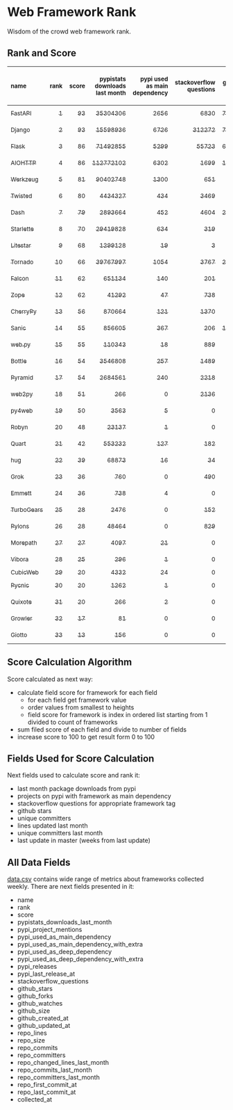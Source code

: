# Web Framework Rank
Wisdom of the crowd web framework rank.

## Rank and Score
<sub>name</sub> | <sub>rank</sub> | <sub>score</sub> | <sub>pypistats downloads last month</sub> | <sub>pypi used as main dependency</sub> | <sub>stackoverflow questions</sub> | <sub>github stars</sub> | <sub>repo unique committers</sub> | <sub>repo changed lines last month</sub> | <sub>repo unique committers last month</sub> | <sub>repo last commit</sub>
:--- | ---: | ---: | ---: | ---: | ---: | ---: | ---: | ---: | ---: | ---:
[<sub>FastAPI</sub>](https://github.com/tiangolo/fastapi "first commit: 2018-12-05; uses: Starlette") | [<sub>1</sub>](# "▲ +1 last week") | [<sub>93</sub>](# "▲ +2 last week") | [<sub>35304306</sub>](# "  #5 in pypistats downloads last month +3.19% last week") | [<sub>2656</sub>](# "  #4 in pypi used as main dependency +0.91% last week") | [<sub>6830</sub>](# "  #3 in stackoverflow questions +0.49% last week") | [<sub>71625</sub>](# "  #2 in github stars +0.3% last week") | [<sub>645</sub>](# "  #4 in repo unique committers +0.31% last week") | [<sub>3264</sub>](# "  #4 in repo changed lines last month -32.87% last week") | [<sub>18</sub>](# "  #2 in repo unique committers last month +0.0% last week") | [<sub>2024-05-18</sub>](# "▲ #1 in repo last commit 1 week ago")
[<sub>Django</sub>](https://github.com/django/django "first commit: 2005-07-13") | [<sub>2</sub>](# "▼ -1 last week") | [<sub>93</sub>](# "▼ +0 last week") | [<sub>15598936</sub>](# "  #7 in pypistats downloads last month +1.57% last week") | [<sub>6726</sub>](# "  #1 in pypi used as main dependency +0.4% last week") | [<sub>312272</sub>](# "  #1 in stackoverflow questions +0.03% last week") | [<sub>77131</sub>](# "  #1 in github stars +0.13% last week") | [<sub>3078</sub>](# "  #1 in repo unique committers +0.03% last week") | [<sub>1911</sub>](# "▲ #6 in repo changed lines last month +37.48% last week") | [<sub>29</sub>](# "  #1 in repo unique committers last month -3.33% last week") | [<sub>2024-05-17</sub>](# "▼ #7 in repo last commit 1 week ago")
[<sub>Flask</sub>](https://github.com/pallets/flask "first commit: 2010-04-06; uses: Werkzeug") | [<sub>3</sub>](# "  +0 last week") | [<sub>86</sub>](# "  -3 last week") | [<sub>71492855</sub>](# "  #3 in pypistats downloads last month -5.7% last week") | [<sub>5299</sub>](# "  #3 in pypi used as main dependency +0.57% last week") | [<sub>55723</sub>](# "  #2 in stackoverflow questions +0.03% last week") | [<sub>66570</sub>](# "  #3 in github stars +0.09% last week") | [<sub>848</sub>](# "  #2 in repo unique committers +0.0% last week") | [<sub>171</sub>](# "▲ #11 in repo changed lines last month +0.0% last week") | [<sub>4</sub>](# "▼ #10 in repo unique committers last month +0.0% last week") | [<sub>2024-05-11</sub>](# "▼ #7 in repo last commit 2 weeks ago")
[<sub>AIOHTTP</sub>](https://github.com/aio-libs/aiohttp "first commit: 2013-10-01") | [<sub>4</sub>](# "  +0 last week") | [<sub>86</sub>](# "  -2 last week") | [<sub>112772102</sub>](# "  #1 in pypistats downloads last month +1.06% last week") | [<sub>6302</sub>](# "  #2 in pypi used as main dependency +0.56% last week") | [<sub>1699</sub>](# "  #9 in stackoverflow questions +0.18% last week") | [<sub>14617</sub>](# "  #7 in github stars +0.07% last week") | [<sub>751</sub>](# "  #3 in repo unique committers +0.0% last week") | [<sub>661</sub>](# "▼ #9 in repo changed lines last month -64.65% last week") | [<sub>6</sub>](# "  #5 in repo unique committers last month -40.0% last week") | [<sub>2024-05-16</sub>](# "▼ #7 in repo last commit 1 week ago")
[<sub>Werkzeug</sub>](https://github.com/pallets/werkzeug "first commit: 2007-05-04; used by: Flask and Quart") | [<sub>5</sub>](# "  +0 last week") | [<sub>81</sub>](# "  +0 last week") | [<sub>90402748</sub>](# "  #2 in pypistats downloads last month +1.0% last week") | [<sub>1300</sub>](# "  #5 in pypi used as main dependency +0.62% last week") | [<sub>651</sub>](# "  #15 in stackoverflow questions +0.0% last week") | [<sub>6557</sub>](# "  #12 in github stars +0.0% last week") | [<sub>503</sub>](# "  #5 in repo unique committers +0.0% last week") | [<sub>959</sub>](# "▲ #7 in repo changed lines last month +17.38% last week") | [<sub>5</sub>](# "▲ #7 in repo unique committers last month +0.0% last week") | [<sub>2024-05-18</sub>](# "  #1 in repo last commit 1 week ago")
[<sub>Twisted</sub>](https://github.com/twisted/twisted "first commit: 2001-07-09") | [<sub>6</sub>](# "▲ +1 last week") | [<sub>80</sub>](# "▲ -1 last week") | [<sub>4434327</sub>](# "  #8 in pypistats downloads last month -0.88% last week") | [<sub>434</sub>](# "  #9 in pypi used as main dependency +0.23% last week") | [<sub>3469</sub>](# "  #6 in stackoverflow questions -0.03% last week") | [<sub>5435</sub>](# "  #15 in github stars +0.02% last week") | [<sub>321</sub>](# "  #9 in repo unique committers +0.0% last week") | [<sub>350052</sub>](# "  #1 in repo changed lines last month +0.74% last week") | [<sub>12</sub>](# "▼ #4 in repo unique committers last month +0.0% last week") | [<sub>2024-05-13</sub>](# "▼ #7 in repo last commit 1 week ago")
[<sub>Dash</sub>](https://github.com/plotly/dash "first commit: 2015-04-10") | [<sub>7</sub>](# "▼ -1 last week") | [<sub>79</sub>](# "▼ -2 last week") | [<sub>2893664</sub>](# "  #10 in pypistats downloads last month +2.07% last week") | [<sub>452</sub>](# "  #8 in pypi used as main dependency +0.67% last week") | [<sub>4604</sub>](# "  #4 in stackoverflow questions +0.09% last week") | [<sub>20610</sub>](# "  #5 in github stars +0.14% last week") | [<sub>189</sub>](# "  #15 in repo unique committers +0.0% last week") | [<sub>20267</sub>](# "  #2 in repo changed lines last month +0.35% last week") | [<sub>4</sub>](# "▼ #10 in repo unique committers last month -42.86% last week") | [<sub>2024-05-15</sub>](# "▼ #7 in repo last commit 1 week ago")
[<sub>Starlette</sub>](https://github.com/encode/starlette "first commit: 2018-06-25; used by: FastAPI") | [<sub>8</sub>](# "▲ +1 last week") | [<sub>70</sub>](# "▲ -1 last week") | [<sub>29419828</sub>](# "  #6 in pypistats downloads last month +1.54% last week") | [<sub>634</sub>](# "  #7 in pypi used as main dependency +1.44% last week") | [<sub>319</sub>](# "  #17 in stackoverflow questions -0.31% last week") | [<sub>9590</sub>](# "  #8 in github stars +0.24% last week") | [<sub>282</sub>](# "  #10 in repo unique committers +0.0% last week") | [<sub>46</sub>](# "  #13 in repo changed lines last month -8.0% last week") | [<sub>5</sub>](# "▼ #7 in repo unique committers last month -28.57% last week") | [<sub>2024-04-25</sub>](# "▼ #17 in repo last commit 4 weeks ago")
[<sub>Litestar</sub>](https://github.com/litestar-org/litestar "first commit: 2021-12-06") | [<sub>9</sub>](# "▲ +1 last week") | [<sub>68</sub>](# "▲ +0 last week") | [<sub>1299128</sub>](# "  #12 in pypistats downloads last month -3.45% last week") | [<sub>19</sub>](# "  #19 in pypi used as main dependency +0.0% last week") | [<sub>3</sub>](# "  #23 in stackoverflow questions +0.0% last week") | [<sub>4535</sub>](# "  #16 in github stars +0.64% last week") | [<sub>202</sub>](# "  #14 in repo unique committers +1.0% last week") | [<sub>7038</sub>](# "  #3 in repo changed lines last month +32.02% last week") | [<sub>14</sub>](# "  #3 in repo unique committers last month +16.67% last week") | [<sub>2024-05-18</sub>](# "  #1 in repo last commit 1 week ago")
[<sub>Tornado</sub>](https://github.com/tornadoweb/tornado "first commit: 2009-09-09") | [<sub>10</sub>](# "▼ -2 last week") | [<sub>66</sub>](# "▼ -9 last week") | [<sub>39767997</sub>](# "  #4 in pypistats downloads last month +1.33% last week") | [<sub>1054</sub>](# "  #6 in pypi used as main dependency +0.38% last week") | [<sub>3767</sub>](# "  #5 in stackoverflow questions +0.0% last week") | [<sub>21544</sub>](# "  #4 in github stars +0.01% last week") | [<sub>452</sub>](# "  #6 in repo unique committers +0.0% last week") | [<sub>0</sub>](# "▼ #19 in repo changed lines last month -100.0% last week") | [<sub>0</sub>](# "▼ #19 in repo unique committers last month -100.0% last week") | [<sub>2024-04-12</sub>](# "▼ #19 in repo last commit 6 weeks ago")
[<sub>Falcon</sub>](https://github.com/falconry/falcon "first commit: 2012-12-06; used by: hug") | [<sub>11</sub>](# "  +0 last week") | [<sub>62</sub>](# "  -3 last week") | [<sub>651134</sub>](# "  #15 in pypistats downloads last month -3.02% last week") | [<sub>140</sub>](# "  #13 in pypi used as main dependency +0.0% last week") | [<sub>201</sub>](# "  #19 in stackoverflow questions +0.5% last week") | [<sub>9401</sub>](# "  #9 in github stars +0.07% last week") | [<sub>210</sub>](# "  #13 in repo unique committers +0.0% last week") | [<sub>63</sub>](# "▼ #12 in repo changed lines last month -75.1% last week") | [<sub>2</sub>](# "▼ #13 in repo unique committers last month +0.0% last week") | [<sub>2024-05-07</sub>](# "▼ #13 in repo last commit 2 weeks ago")
[<sub>Zope</sub>](https://github.com/zopefoundation/Zope "first commit: 1996-06-17") | [<sub>12</sub>](# "▲ +1 last week") | [<sub>62</sub>](# "▲ +6 last week") | [<sub>41292</sub>](# "  #20 in pypistats downloads last month -7.55% last week") | [<sub>47</sub>](# "  #16 in pypi used as main dependency +0.0% last week") | [<sub>738</sub>](# "  #14 in stackoverflow questions +0.0% last week") | [<sub>346</sub>](# "  #26 in github stars +0.29% last week") | [<sub>177</sub>](# "  #16 in repo unique committers +0.0% last week") | [<sub>708</sub>](# "▲ #8 in repo changed lines last month +50.0% last week") | [<sub>6</sub>](# "▲ #5 in repo unique committers last month +50.0% last week") | [<sub>2024-05-18</sub>](# "▲ #1 in repo last commit 1 week ago")
[<sub>CherryPy</sub>](https://github.com/cherrypy/cherrypy "first commit: 2004-11-20") | [<sub>13</sub>](# "▼ -1 last week") | [<sub>56</sub>](# "▼ +0 last week") | [<sub>870664</sub>](# "  #13 in pypistats downloads last month +0.19% last week") | [<sub>121</sub>](# "  #15 in pypi used as main dependency +0.0% last week") | [<sub>1370</sub>](# "  #11 in stackoverflow questions +0.0% last week") | [<sub>1789</sub>](# "  #21 in github stars +0.17% last week") | [<sub>151</sub>](# "  #17 in repo unique committers +0.0% last week") | [<sub>4</sub>](# "  #16 in repo changed lines last month +0.0% last week") | [<sub>2</sub>](# "▼ #13 in repo unique committers last month +0.0% last week") | [<sub>2024-04-22</sub>](# "▼ #17 in repo last commit 4 weeks ago")
[<sub>Sanic</sub>](https://github.com/sanic-org/sanic "first commit: 2016-05-26") | [<sub>14</sub>](# "  +0 last week") | [<sub>55</sub>](# "  +0 last week") | [<sub>856605</sub>](# "  #14 in pypistats downloads last month +6.51% last week") | [<sub>367</sub>](# "  #10 in pypi used as main dependency +1.94% last week") | [<sub>206</sub>](# "  #18 in stackoverflow questions +0.0% last week") | [<sub>17762</sub>](# "  #6 in github stars +0.04% last week") | [<sub>379</sub>](# "  #7 in repo unique committers +0.0% last week") | [<sub>0</sub>](# "  #19 in repo changed lines last month +100% last week") | [<sub>0</sub>](# "  #19 in repo unique committers last month +100% last week") | [<sub>2024-04-09</sub>](# "▼ #19 in repo last commit 6 weeks ago")
[<sub>web.py</sub>](https://github.com/webpy/webpy "first commit: 1970-01-01") | [<sub>15</sub>](# "  +0 last week") | [<sub>55</sub>](# "  +0 last week") | [<sub>110343</sub>](# "  #17 in pypistats downloads last month +5.61% last week") | [<sub>18</sub>](# "  #20 in pypi used as main dependency +0.0% last week") | [<sub>889</sub>](# "  #12 in stackoverflow questions +0.0% last week") | [<sub>5866</sub>](# "  #13 in github stars -0.07% last week") | [<sub>97</sub>](# "  #20 in repo unique committers +0.0% last week") | [<sub>34</sub>](# "  #14 in repo changed lines last month +0.0% last week") | [<sub>1</sub>](# "▲ #15 in repo unique committers last month +0.0% last week") | [<sub>2024-04-30</sub>](# "▼ #15 in repo last commit 3 weeks ago")
[<sub>Bottle</sub>](https://github.com/bottlepy/bottle "first commit: 2009-06-30") | [<sub>16</sub>](# "  +0 last week") | [<sub>54</sub>](# "  +0 last week") | [<sub>3546808</sub>](# "  #9 in pypistats downloads last month -2.6% last week") | [<sub>257</sub>](# "  #11 in pypi used as main dependency +1.58% last week") | [<sub>1489</sub>](# "  #10 in stackoverflow questions +0.07% last week") | [<sub>8307</sub>](# "  #10 in github stars -0.01% last week") | [<sub>232</sub>](# "  #12 in repo unique committers +0.0% last week") | [<sub>0</sub>](# "  #19 in repo changed lines last month +100% last week") | [<sub>0</sub>](# "  #19 in repo unique committers last month +100% last week") | [<sub>2024-01-03</sub>](# "  #25 in repo last commit 20 weeks ago")
[<sub>Pyramid</sub>](https://github.com/Pylons/pyramid "first commit: 2008-07-04; used by: CubicWeb") | [<sub>17</sub>](# "  +0 last week") | [<sub>54</sub>](# "  +0 last week") | [<sub>2684561</sub>](# "  #11 in pypistats downloads last month -0.3% last week") | [<sub>240</sub>](# "  #12 in pypi used as main dependency +0.0% last week") | [<sub>2218</sub>](# "  #7 in stackoverflow questions +0.0% last week") | [<sub>3903</sub>](# "  #17 in github stars +0.0% last week") | [<sub>367</sub>](# "  #8 in repo unique committers +0.0% last week") | [<sub>0</sub>](# "  #19 in repo changed lines last month +100% last week") | [<sub>0</sub>](# "  #19 in repo unique committers last month +100% last week") | [<sub>2024-03-03</sub>](# "▼ #23 in repo last commit 11 weeks ago")
[<sub>web2py</sub>](https://github.com/web2py/web2py "first commit: 2011-11-23") | [<sub>18</sub>](# "▲ +6 last week") | [<sub>51</sub>](# "▲ +14 last week") | [<sub>266</sub>](# "▼ #30 in pypistats downloads last month +0.0% last week") | [<sub>0</sub>](# "  #28 in pypi used as main dependency +100% last week") | [<sub>2136</sub>](# "  #8 in stackoverflow questions +0.0% last week") | [<sub>2087</sub>](# "  #20 in github stars +0.0% last week") | [<sub>276</sub>](# "  #11 in repo unique committers +0.0% last week") | [<sub>2</sub>](# "▲ #17 in repo changed lines last month +100% last week") | [<sub>1</sub>](# "▲ #15 in repo unique committers last month +100% last week") | [<sub>2024-05-18</sub>](# "▲ #1 in repo last commit 1 week ago")
[<sub>py4web</sub>](https://github.com/web2py/py4web "first commit: 2019-03-25") | [<sub>19</sub>](# "▼ -1 last week") | [<sub>50</sub>](# "▼ +3 last week") | [<sub>3563</sub>](# "  #24 in pypistats downloads last month +24.8% last week") | [<sub>5</sub>](# "  #22 in pypi used as main dependency +0.0% last week") | [<sub>0</sub>](# "  #24 in stackoverflow questions +100% last week") | [<sub>234</sub>](# "  #27 in github stars +0.43% last week") | [<sub>73</sub>](# "  #21 in repo unique committers +1.39% last week") | [<sub>3245</sub>](# "  #5 in repo changed lines last month +13.58% last week") | [<sub>5</sub>](# "▲ #7 in repo unique committers last month +150.0% last week") | [<sub>2024-05-18</sub>](# "▲ #1 in repo last commit 1 week ago")
[<sub>Robyn</sub>](https://github.com/sansyrox/robyn "first commit: 2021-05-22") | [<sub>20</sub>](# "▼ -1 last week") | [<sub>48</sub>](# "▼ +1 last week") | [<sub>23137</sub>](# "  #21 in pypistats downloads last month -0.08% last week") | [<sub>1</sub>](# "  #25 in pypi used as main dependency +0.0% last week") | [<sub>0</sub>](# "  #24 in stackoverflow questions +100% last week") | [<sub>3658</sub>](# "  #18 in github stars +1.44% last week") | [<sub>64</sub>](# "  #22 in repo unique committers +0.0% last week") | [<sub>204</sub>](# "  #10 in repo changed lines last month -38.37% last week") | [<sub>4</sub>](# "▼ #10 in repo unique committers last month +0.0% last week") | [<sub>2024-05-15</sub>](# "▲ #7 in repo last commit 1 week ago")
[<sub>Quart</sub>](https://github.com/pallets/quart "first commit: 2017-05-14; uses: Werkzeug") | [<sub>21</sub>](# "▼ -1 last week") | [<sub>42</sub>](# "▼ +0 last week") | [<sub>553232</sub>](# "  #16 in pypistats downloads last month -0.34% last week") | [<sub>127</sub>](# "  #14 in pypi used as main dependency +0.0% last week") | [<sub>182</sub>](# "  #20 in stackoverflow questions +0.0% last week") | [<sub>2671</sub>](# "  #19 in github stars +0.64% last week") | [<sub>104</sub>](# "  #19 in repo unique committers +0.0% last week") | [<sub>0</sub>](# "  #19 in repo changed lines last month +100% last week") | [<sub>0</sub>](# "  #19 in repo unique committers last month +100% last week") | [<sub>2024-04-01</sub>](# "▼ #21 in repo last commit 7 weeks ago")
[<sub>hug</sub>](https://github.com/hugapi/hug "first commit: 2015-07-17; uses: Falcon") | [<sub>22</sub>](# "▼ -1 last week") | [<sub>39</sub>](# "▼ +0 last week") | [<sub>68873</sub>](# "  #18 in pypistats downloads last month +4.57% last week") | [<sub>16</sub>](# "  #21 in pypi used as main dependency +0.0% last week") | [<sub>34</sub>](# "  #22 in stackoverflow questions -2.86% last week") | [<sub>6826</sub>](# "  #11 in github stars +0.03% last week") | [<sub>125</sub>](# "  #18 in repo unique committers +0.0% last week") | [<sub>0</sub>](# "  #19 in repo changed lines last month +100% last week") | [<sub>0</sub>](# "  #19 in repo unique committers last month +100% last week") | [<sub>2023-06-30</sub>](# "  #26 in repo last commit 47 weeks ago")
[<sub>Grok</sub>](https://github.com/zopefoundation/grok "first commit: 2006-10-14") | [<sub>23</sub>](# "▼ -1 last week") | [<sub>36</sub>](# "▼ -2 last week") | [<sub>760</sub>](# "▲ #27 in pypistats downloads last month -2.81% last week") | [<sub>0</sub>](# "  #28 in pypi used as main dependency +100% last week") | [<sub>490</sub>](# "  #16 in stackoverflow questions +0.0% last week") | [<sub>26</sub>](# "  #32 in github stars +0.0% last week") | [<sub>45</sub>](# "  #23 in repo unique committers +0.0% last week") | [<sub>2</sub>](# "▲ #17 in repo changed lines last month +0.0% last week") | [<sub>1</sub>](# "▲ #15 in repo unique committers last month +0.0% last week") | [<sub>2024-05-08</sub>](# "▼ #13 in repo last commit 2 weeks ago")
[<sub>Emmett</sub>](https://github.com/emmett-framework/emmett "first commit: 2014-10-22") | [<sub>24</sub>](# "▼ -1 last week") | [<sub>36</sub>](# "▼ -1 last week") | [<sub>738</sub>](# "▼ #28 in pypistats downloads last month -5.87% last week") | [<sub>4</sub>](# "  #23 in pypi used as main dependency +0.0% last week") | [<sub>0</sub>](# "  #24 in stackoverflow questions +100% last week") | [<sub>980</sub>](# "  #22 in github stars +0.82% last week") | [<sub>26</sub>](# "  #28 in repo unique committers +0.0% last week") | [<sub>24</sub>](# "  #15 in repo changed lines last month +0.0% last week") | [<sub>1</sub>](# "▲ #15 in repo unique committers last month +0.0% last week") | [<sub>2024-05-02</sub>](# "▼ #15 in repo last commit 3 weeks ago")
[<sub>TurboGears</sub>](https://github.com/TurboGears/tg2 "first commit: 2007-06-27") | [<sub>25</sub>](# "  +0 last week") | [<sub>28</sub>](# "  -1 last week") | [<sub>2476</sub>](# "  #25 in pypistats downloads last month -1.9% last week") | [<sub>0</sub>](# "  #28 in pypi used as main dependency +100% last week") | [<sub>152</sub>](# "  #21 in stackoverflow questions +0.0% last week") | [<sub>800</sub>](# "  #23 in github stars +0.13% last week") | [<sub>38</sub>](# "  #24 in repo unique committers +0.0% last week") | [<sub>0</sub>](# "  #19 in repo changed lines last month +100% last week") | [<sub>0</sub>](# "  #19 in repo unique committers last month +100% last week") | [<sub>2024-03-25</sub>](# "▼ #22 in repo last commit 8 weeks ago")
[<sub>Pylons</sub>](https://github.com/Pylons/pylons "first commit: 2006-02-18") | [<sub>26</sub>](# "  +0 last week") | [<sub>28</sub>](# "  +0 last week") | [<sub>48464</sub>](# "  #19 in pypistats downloads last month -16.55% last week") | [<sub>0</sub>](# "  #28 in pypi used as main dependency +100% last week") | [<sub>829</sub>](# "  #13 in stackoverflow questions +0.12% last week") | [<sub>232</sub>](# "  #28 in github stars +0.0% last week") | [<sub>36</sub>](# "  #25 in repo unique committers +0.0% last week") | [<sub>0</sub>](# "  #19 in repo changed lines last month +100% last week") | [<sub>0</sub>](# "  #19 in repo unique committers last month +100% last week") | [<sub>2018-01-12</sub>](# "  #31 in repo last commit 332 weeks ago")
[<sub>Morepath</sub>](https://github.com/morepath/morepath "first commit: 2013-07-17") | [<sub>27</sub>](# "  +0 last week") | [<sub>27</sub>](# "  +0 last week") | [<sub>4097</sub>](# "  #23 in pypistats downloads last month +25.75% last week") | [<sub>21</sub>](# "  #18 in pypi used as main dependency +0.0% last week") | [<sub>0</sub>](# "  #24 in stackoverflow questions +100% last week") | [<sub>395</sub>](# "  #25 in github stars +0.0% last week") | [<sub>28</sub>](# "  #26 in repo unique committers +0.0% last week") | [<sub>0</sub>](# "  #19 in repo changed lines last month +100% last week") | [<sub>0</sub>](# "  #19 in repo unique committers last month +100% last week") | [<sub>2022-05-29</sub>](# "  #27 in repo last commit 103 weeks ago")
[<sub>Vibora</sub>](https://github.com/vibora-io/vibora "first commit: 2018-06-13") | [<sub>28</sub>](# "  +0 last week") | [<sub>25</sub>](# "  +1 last week") | [<sub>296</sub>](# "▲ #29 in pypistats downloads last month +17.46% last week") | [<sub>1</sub>](# "  #25 in pypi used as main dependency +0.0% last week") | [<sub>0</sub>](# "  #24 in stackoverflow questions +100% last week") | [<sub>5677</sub>](# "  #14 in github stars -0.02% last week") | [<sub>27</sub>](# "  #27 in repo unique committers +0.0% last week") | [<sub>0</sub>](# "  #19 in repo changed lines last month +100% last week") | [<sub>0</sub>](# "  #19 in repo unique committers last month +100% last week") | [<sub>2019-02-11</sub>](# "  #30 in repo last commit 275 weeks ago")
[<sub>CubicWeb</sub>](https://forge.extranet.logilab.fr/cubicweb/cubicweb "uses: Pyramid") | [<sub>29</sub>](# "  +0 last week") | [<sub>20</sub>](# "  +0 last week") | [<sub>4332</sub>](# "  #22 in pypistats downloads last month -5.19% last week") | [<sub>24</sub>](# "  #17 in pypi used as main dependency +0.0% last week") | [<sub>0</sub>](# "  #24 in stackoverflow questions +100% last week") | [<sub>0</sub>](# "  #33 in github stars +100% last week") | [<sub>0</sub>](# "  #33 in repo unique committers +100% last week") | [<sub>0</sub>](# "  #19 in repo changed lines last month +100% last week") | [<sub>0</sub>](# "  #19 in repo unique committers last month +100% last week") | [<sub></sub>](# "  #32 in repo last commit")
[<sub>Pycnic</sub>](https://github.com/nullism/pycnic "first commit: 2015-11-04") | [<sub>30</sub>](# "  +0 last week") | [<sub>20</sub>](# "  +0 last week") | [<sub>1262</sub>](# "  #26 in pypistats downloads last month +11.68% last week") | [<sub>1</sub>](# "  #25 in pypi used as main dependency +0.0% last week") | [<sub>0</sub>](# "  #24 in stackoverflow questions +100% last week") | [<sub>159</sub>](# "  #29 in github stars +0.0% last week") | [<sub>11</sub>](# "  #29 in repo unique committers +0.0% last week") | [<sub>0</sub>](# "  #19 in repo changed lines last month +100% last week") | [<sub>0</sub>](# "  #19 in repo unique committers last month +100% last week") | [<sub>2022-04-05</sub>](# "  #28 in repo last commit 111 weeks ago")
[<sub>Quixote</sub>](https://github.com/nascheme/quixote "first commit: 2006-03-16") | [<sub>31</sub>](# "  +0 last week") | [<sub>20</sub>](# "  +0 last week") | [<sub>266</sub>](# "▲ #30 in pypistats downloads last month +15.15% last week") | [<sub>2</sub>](# "  #24 in pypi used as main dependency +0.0% last week") | [<sub>0</sub>](# "  #24 in stackoverflow questions +100% last week") | [<sub>82</sub>](# "  #30 in github stars +0.0% last week") | [<sub>6</sub>](# "  #30 in repo unique committers +0.0% last week") | [<sub>0</sub>](# "  #19 in repo changed lines last month +100% last week") | [<sub>0</sub>](# "  #19 in repo unique committers last month +100% last week") | [<sub>2024-03-01</sub>](# "▼ #24 in repo last commit 12 weeks ago")
[<sub>Growler</sub>](https://github.com/pyGrowler/Growler "first commit: 2014-08-17") | [<sub>32</sub>](# "  +0 last week") | [<sub>17</sub>](# "  +0 last week") | [<sub>81</sub>](# "  #33 in pypistats downloads last month +2.53% last week") | [<sub>0</sub>](# "  #28 in pypi used as main dependency +100% last week") | [<sub>0</sub>](# "  #24 in stackoverflow questions +100% last week") | [<sub>686</sub>](# "  #24 in github stars +0.0% last week") | [<sub>6</sub>](# "  #30 in repo unique committers +0.0% last week") | [<sub>0</sub>](# "  #19 in repo changed lines last month +100% last week") | [<sub>0</sub>](# "  #19 in repo unique committers last month +100% last week") | [<sub>2020-03-08</sub>](# "  #29 in repo last commit 219 weeks ago")
[<sub>Giotto</sub>](https://github.com/priestc/giotto "first commit: 2012-02-26") | [<sub>33</sub>](# "  +0 last week") | [<sub>13</sub>](# "  +0 last week") | [<sub>156</sub>](# "  #32 in pypistats downloads last month +9.09% last week") | [<sub>0</sub>](# "  #28 in pypi used as main dependency +100% last week") | [<sub>0</sub>](# "  #24 in stackoverflow questions +100% last week") | [<sub>59</sub>](# "  #31 in github stars +0.0% last week") | [<sub>3</sub>](# "  #32 in repo unique committers +0.0% last week") | [<sub>0</sub>](# "  #19 in repo changed lines last month +100% last week") | [<sub>0</sub>](# "  #19 in repo unique committers last month +100% last week") | [<sub>2013-10-07</sub>](# "  #32 in repo last commit 554 weeks ago")

## Score Calculation Algorithm
Score calculated as next way:
- calculate field score for framework for each field
  - for each field get framework value
  - order values from smallest to heights
  - field score for framework is index in ordered list starting from 1 divided to count of frameworks
- sum filed score of each field and divide to number of fields
- increase score to 100 to get result form 0 to 100

## Fields Used for Score Calculation
Next fields used to calculate score and rank it:
- last month package downloads from pypi
- projects on pypi with framework as main dependency
- stackoverflow questions for appropriate framework tag
- github stars
- unique committers
- lines updated last month
- unique committers last month
- last update in master (weeks from last update)

## All Data Fields
[data.csv](data.csv) contains wide range of metrics about frameworks collected weekly.
There are next fields presented in it: 

- name
- rank
- score
- pypistats_downloads_last_month
- pypi_project_mentions
- pypi_used_as_main_dependency
- pypi_used_as_main_dependency_with_extra
- pypi_used_as_deep_dependency
- pypi_used_as_deep_dependency_with_extra
- pypi_releases
- pypi_last_release_at
- stackoverflow_questions
- github_stars
- github_forks
- github_watches
- github_size
- github_created_at
- github_updated_at
- repo_lines
- repo_size
- repo_commits
- repo_committers
- repo_changed_lines_last_month
- repo_commits_last_month
- repo_committers_last_month
- repo_first_commit_at
- repo_last_commit_at
- collected_at
